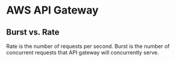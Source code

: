 # AWS API Gateway

## Burst vs. Rate

Rate is the number of requests per second. Burst is the number of concurrent requests that API gateway will concurrently serve.
